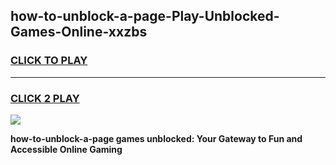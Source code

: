 
## how-to-unblock-a-page-Play-Unblocked-Games-Online-xxzbs
<h3>
<a href="https://premium76.site?title=how-to-unblock-a-page&ref=25A">CLICK TO PLAY</a></h3>
<hr>

<h3>
<a href="https://premium76.site?title=how-to-unblock-a-page&ref=25A">CLICK 2 PLAY</a>
  
</h3>

<a href="https://premium76.site?title=how-to-unblock-a-page&ref=25A"><img src="https://clearcache.store/games.png"></a>


**how-to-unblock-a-page games unblocked: Your Gateway to Fun and Accessible Online Gaming**
